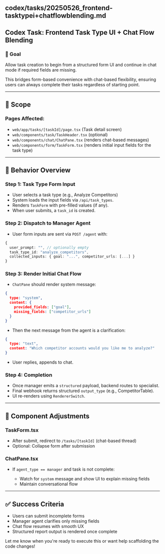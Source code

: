 ## codex/tasks/20250526_frontend-tasktypei+chatflowblending.md

## Codex Task: Frontend Task Type UI + Chat Flow Blending

### 🌟 Goal

Allow task creation to begin from a structured form UI and continue in chat mode if required fields are missing.

This bridges form-based convenience with chat-based flexibility, ensuring users can always complete their tasks regardless of starting point.

---

## 📁 Scope

### Pages Affected:

* `web/app/tasks/[taskId]/page.tsx` (Task detail screen)
* `web/components/task/TaskHeader.tsx` (optional)
* `web/components/chat/ChatPane.tsx` (renders chat-based messages)
* `web/components/form/TaskForm.tsx` (renders initial input fields for the task type)

---

## 🔄 Behavior Overview

### Step 1: Task Type Form Input

* User selects a task type (e.g., Analyze Competitors)
* System loads the input fields via `/api/task_types`.
* Renders `TaskForm` with pre-filled values (if any).
* When user submits, a `task_id` is created.

### Step 2: Dispatch to Manager Agent

* User form inputs are sent via `POST /agent` with:

```ts
{
  user_prompt: "", // optionally empty
  task_type_id: "analyze_competitors",
  collected_inputs: { goal: "...", competitor_urls: [...] }
}
```

### Step 3: Render Initial Chat Flow

* `ChatPane` should render system message:

```json
{
  type: "system",
  content: {
    provided_fields: ["goal"],
    missing_fields: ["competitor_urls"]
  }
}
```

* Then the next message from the agent is a clarification:

```json
{
  type: "text",
  content: "Which competitor accounts would you like me to analyze?"
}
```

* User replies, appends to chat.

### Step 4: Completion

* Once manager emits a `structured` payload, backend routes to specialist.
* Final webhook returns structured `output_type` (e.g., CompetitorTable).
* UI re-renders using `RendererSwitch`.

---

## 🔄 Component Adjustments

### TaskForm.tsx

* After submit, redirect to `/tasks/[taskId]` (chat-based thread)
* Optional: Collapse form after submission

### ChatPane.tsx

* If `agent_type == manager` and task is not complete:

  * Watch for `system` message and show UI to explain missing fields
  * Maintain conversational flow

---

## ✅ Success Criteria

* Users can submit incomplete forms
* Manager agent clarifies only missing fields
* Chat flow resumes with smooth UX
* Structured report output is rendered once complete

Let me know when you're ready to execute this or want help scaffolding the code changes!
